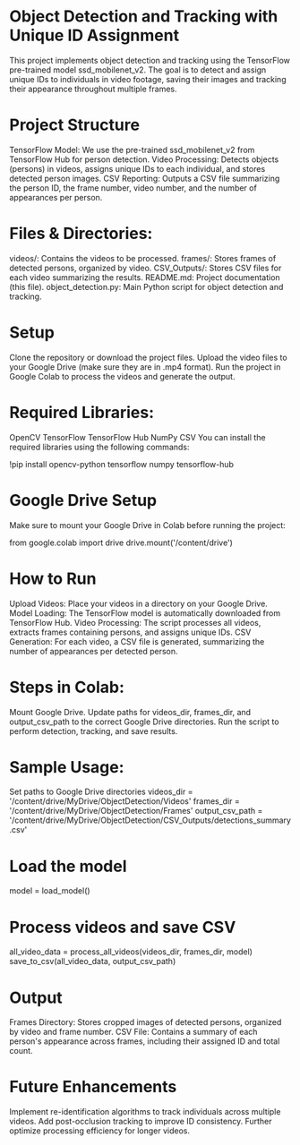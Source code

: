 # Object Detection and Tracking with Unique ID Assignment
This project implements object detection and tracking using the TensorFlow pre-trained model ssd_mobilenet_v2. The goal is to detect and assign unique IDs to individuals in video footage, saving their images and tracking their appearance throughout multiple frames.

# Project Structure
TensorFlow Model: We use the pre-trained ssd_mobilenet_v2 from TensorFlow Hub for person detection.
Video Processing: Detects objects (persons) in videos, assigns unique IDs to each individual, and stores detected person images.
CSV Reporting: Outputs a CSV file summarizing the person ID, the frame number, video number, and the number of appearances per person.
# Files & Directories:
videos/: Contains the videos to be processed.
frames/: Stores frames of detected persons, organized by video.
CSV_Outputs/: Stores CSV files for each video summarizing the results.
README.md: Project documentation (this file).
object_detection.py: Main Python script for object detection and tracking.
# Setup
Clone the repository or download the project files.
Upload the video files to your Google Drive (make sure they are in .mp4 format).
Run the project in Google Colab to process the videos and generate the output.
# Required Libraries:
OpenCV
TensorFlow
TensorFlow Hub
NumPy
CSV
You can install the required libraries using the following commands:

!pip install opencv-python tensorflow numpy tensorflow-hub
# Google Drive Setup
Make sure to mount your Google Drive in Colab before running the project:

from google.colab import drive
drive.mount('/content/drive')
# How to Run
Upload Videos: Place your videos in a directory on your Google Drive.
Model Loading: The TensorFlow model is automatically downloaded from TensorFlow Hub.
Video Processing: The script processes all videos, extracts frames containing persons, and assigns unique IDs.
CSV Generation: For each video, a CSV file is generated, summarizing the number of appearances per detected person.
# Steps in Colab:
Mount Google Drive.
Update paths for videos_dir, frames_dir, and output_csv_path to the correct Google Drive directories.
Run the script to perform detection, tracking, and save results.
# Sample Usage:
Set paths to Google Drive directories
videos_dir = '/content/drive/MyDrive/ObjectDetection/Videos'
frames_dir = '/content/drive/MyDrive/ObjectDetection/Frames'
output_csv_path = '/content/drive/MyDrive/ObjectDetection/CSV_Outputs/detections_summary.csv'

# Load the model
model = load_model()

# Process videos and save CSV
all_video_data = process_all_videos(videos_dir, frames_dir, model)
save_to_csv(all_video_data, output_csv_path)
# Output
Frames Directory: Stores cropped images of detected persons, organized by video and frame number.
CSV File: Contains a summary of each person's appearance across frames, including their assigned ID and total count.
# Future Enhancements
Implement re-identification algorithms to track individuals across multiple videos.
Add post-occlusion tracking to improve ID consistency.
Further optimize processing efficiency for longer videos.
